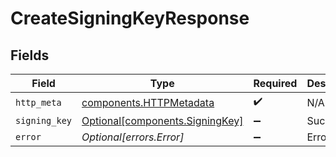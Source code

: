 # CreateSigningKeyResponse


## Fields

| Field                                                                    | Type                                                                     | Required                                                                 | Description                                                              |
| ------------------------------------------------------------------------ | ------------------------------------------------------------------------ | ------------------------------------------------------------------------ | ------------------------------------------------------------------------ |
| `http_meta`                                                              | [components.HTTPMetadata](../../models/components/httpmetadata.md)       | :heavy_check_mark:                                                       | N/A                                                                      |
| `signing_key`                                                            | [Optional[components.SigningKey]](../../models/components/signingkey.md) | :heavy_minus_sign:                                                       | Success                                                                  |
| `error`                                                                  | *Optional[errors.Error]*                                                 | :heavy_minus_sign:                                                       | Error                                                                    |